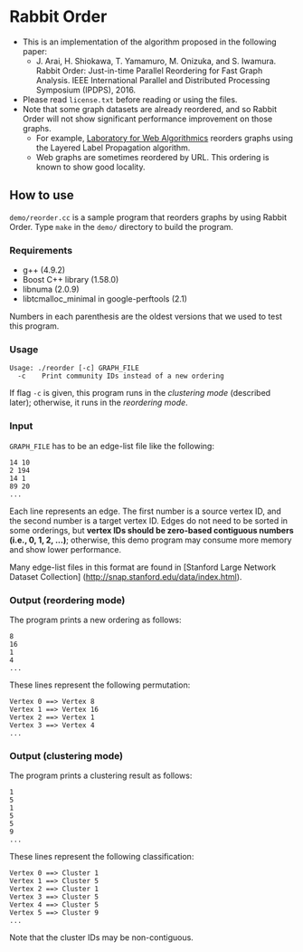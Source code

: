 Rabbit Order
============

- This is an implementation of the algorithm proposed in the following paper:
    - J. Arai, H. Shiokawa, T. Yamamuro, M. Onizuka, and S. Iwamura.
      Rabbit Order: Just-in-time Parallel Reordering for Fast Graph Analysis.
      IEEE International Parallel and Distributed Processing Symposium (IPDPS),
      2016.
- Please read `license.txt` before reading or using the files.
- Note that some graph datasets are already reordered, and so Rabbit Order will
  not show significant performance improvement on those graphs.
    - For example, [Laboratory for Web Algorithmics](http://law.di.unimi.it/)
      reorders graphs using the Layered Label Propagation algorithm.
    - Web graphs are sometimes reordered by URL. This ordering is known to show
      good locality.


How to use
----------

`demo/reorder.cc` is a sample program that reorders graphs by using Rabbit
Order.
Type `make` in the `demo/` directory to build the program.

### Requirements

- g++ (4.9.2)
- Boost C++ library (1.58.0)
- libnuma (2.0.9)
- libtcmalloc\_minimal in google-perftools (2.1)

Numbers in each parenthesis are the oldest versions that we used to test this
program.

### Usage

    Usage: ./reorder [-c] GRAPH_FILE
      -c    Print community IDs instead of a new ordering

If flag `-c` is given, this program runs in the *clustering mode*
(described later); otherwise, it runs in the *reordering mode*.

### Input

`GRAPH_FILE` has to be an edge-list file like the following:

    14 10
    2 194
    14 1
    89 20
    ...

Each line represents an edge.
The first number is a source vertex ID, and the second number is a target
vertex ID.
Edges do not need to be sorted in some orderings, but **vertex IDs should be
zero-based contiguous numbers (i.e., 0, 1, 2, ...)**; otherwise, this demo
program may consume more memory and show lower performance.

Many edge-list files in this format are found in
[Stanford Large Network Dataset Collection] (http://snap.stanford.edu/data/index.html).

### Output (reordering mode)

The program prints a new ordering as follows:

    8
    16
    1
    4
    ...

These lines represent the following permutation:

    Vertex 0 ==> Vertex 8
    Vertex 1 ==> Vertex 16
    Vertex 2 ==> Vertex 1
    Vertex 3 ==> Vertex 4
    ...

### Output (clustering mode)

The program prints a clustering result as follows:

    1
    5
    1
    5
    5
    9
    ...

These lines represent the following classification:

    Vertex 0 ==> Cluster 1
    Vertex 1 ==> Cluster 5
    Vertex 2 ==> Cluster 1
    Vertex 3 ==> Cluster 5
    Vertex 4 ==> Cluster 5
    Vertex 5 ==> Cluster 9
    ...

Note that the cluster IDs may be non-contiguous.

